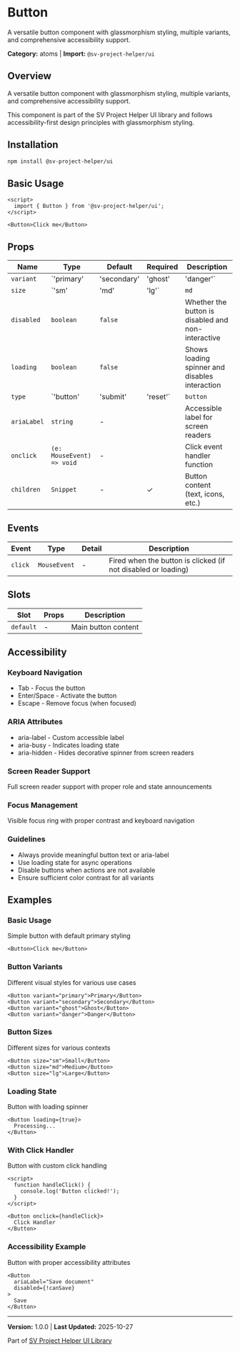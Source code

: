 # Button

A versatile button component with glassmorphism styling, multiple variants, and comprehensive accessibility support.

**Category:** atoms | **Import:** `@sv-project-helper/ui`

## Overview

A versatile button component with glassmorphism styling, multiple variants, and comprehensive accessibility support.

This component is part of the SV Project Helper UI library and follows accessibility-first design principles with glassmorphism styling.

## Installation

```bash
npm install @sv-project-helper/ui
```

## Basic Usage

```svelte
<script>
  import { Button } from '@sv-project-helper/ui';
</script>

<Button>Click me</Button>
```

## Props

| Name | Type | Default | Required | Description |
|------|------|---------|----------|-------------|
| `variant` | `'primary' | 'secondary' | 'ghost' | 'danger'` | `primary` |  | Visual style variant of the button |
| `size` | `'sm' | 'md' | 'lg'` | `md` |  | Size of the button affecting padding and font size |
| `disabled` | `boolean` | `false` |  | Whether the button is disabled and non-interactive |
| `loading` | `boolean` | `false` |  | Shows loading spinner and disables interaction |
| `type` | `'button' | 'submit' | 'reset'` | `button` |  | HTML button type attribute |
| `ariaLabel` | `string` | - |  | Accessible label for screen readers |
| `onclick` | `(e: MouseEvent) => void` | - |  | Click event handler function |
| `children` | `Snippet` | - | ✓ | Button content (text, icons, etc.) |

## Events

| Event | Type | Detail | Description |
|-------|------|--------|-------------|
| `click` | `MouseEvent` | - | Fired when the button is clicked (if not disabled or loading) |

## Slots

| Slot | Props | Description |
|------|-------|-------------|
| `default` | - | Main button content |

## Accessibility

### Keyboard Navigation
- Tab - Focus the button
- Enter/Space - Activate the button
- Escape - Remove focus (when focused)

### ARIA Attributes
- aria-label - Custom accessible label
- aria-busy - Indicates loading state
- aria-hidden - Hides decorative spinner from screen readers

### Screen Reader Support
Full screen reader support with proper role and state announcements

### Focus Management
Visible focus ring with proper contrast and keyboard navigation

### Guidelines
- Always provide meaningful button text or aria-label
- Use loading state for async operations
- Disable buttons when actions are not available
- Ensure sufficient color contrast for all variants

## Examples

### Basic Usage
Simple button with default primary styling

```svelte
<Button>Click me</Button>
```

### Button Variants
Different visual styles for various use cases

```svelte
<Button variant="primary">Primary</Button>
<Button variant="secondary">Secondary</Button>
<Button variant="ghost">Ghost</Button>
<Button variant="danger">Danger</Button>
```

### Button Sizes
Different sizes for various contexts

```svelte
<Button size="sm">Small</Button>
<Button size="md">Medium</Button>
<Button size="lg">Large</Button>
```

### Loading State
Button with loading spinner

```svelte
<Button loading={true}>
  Processing...
</Button>
```

### With Click Handler
Button with custom click handling

```svelte
<script>
  function handleClick() {
    console.log('Button clicked!');
  }
</script>

<Button onclick={handleClick}>
  Click Handler
</Button>
```

### Accessibility Example
Button with proper accessibility attributes

```svelte
<Button 
  ariaLabel="Save document"
  disabled={!canSave}
>
  Save
</Button>
```

---

**Version:** 1.0.0 | **Last Updated:** 2025-10-27

Part of [SV Project Helper UI Library](../../README.md)